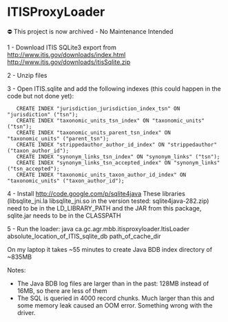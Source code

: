 ITISProxyLoader
=========

⛔️ This project is now archived - No Maintenance Intended


1 - Download ITIS SQLite3 export from http://www.itis.gov/downloads/index.html
    http://www.itis.gov/downloads/itisSqlite.zip

2 - Unzip files

3 - Open ITIS.sqlite and add the following indexes (this could happen in the code but not done yet):
```
   CREATE INDEX "jurisdiction_jurisdiction_index_tsn" ON "jurisdiction" ("tsn");
   CREATE INDEX "taxonomic_units_tsn_index" ON "taxonomic_units" ("tsn");
   CREATE INDEX "taxonomic_units_parent_tsn_index" ON "taxonomic_units" ("parent_tsn");
   CREATE INDEX "strippedauthor_author_id_index" ON "strippedauthor" ("taxon_author_id");
   CREATE INDEX "synonym_links_tsn_index" ON "synonym_links" ("tsn");
   CREATE INDEX "synonym_links_tsn_accepted_index" ON "synonym_links" ("tsn_accepted");
   CREATE INDEX "taxonomic_units_taxon_author_id_index" ON "taxonomic_units" ("taxon_author_id");
```

4 - Install http://code.google.com/p/sqlite4java
   These libraries (libsqlite_jni.la  libsqlite_jni.so in the version tested: sqlite4java-282.zip)
   need to be in the LD_LIBRARY_PATH and the JAR from this package, sqlite.jar 
   needs to be in the CLASSPATH

5 - Run the loader:
    java ca.gc.agr.mbb.itisproxyloader.ItisLoader absolute_location_of_ITIS_sqlite_db path_of_cache_dir


On my laptop it takes ~55 minutes to create Java BDB index directory of ~835MB

Notes:
- The Java BDB log files are larger than in the past: 128MB instead of 16MB, so there are less of them
- The SQL is queried in 4000 record chunks. Much larger than this and some memory leak caused an OOM error. Something wrong with the driver.


